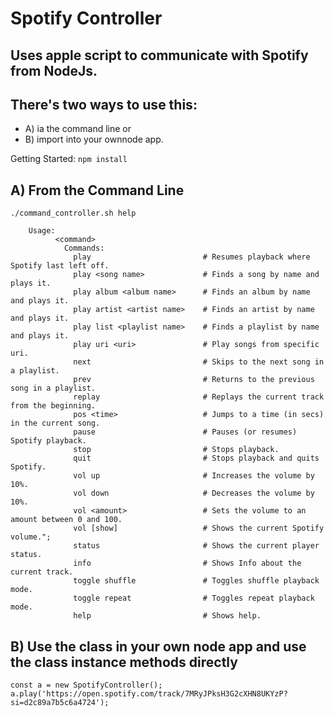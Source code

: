 # Spotify Controller

## Uses apple script to communicate with Spotify from NodeJs.

## There's two ways to use this:

- A) ia the command line or
- B) import into your ownnode app.

Getting Started:
`npm install`

## A) From the Command Line

`./command_controller.sh help`

```
    Usage:
          <command>
            Commands:
              play                         # Resumes playback where Spotify last left off.
              play <song name>             # Finds a song by name and plays it.
              play album <album name>      # Finds an album by name and plays it.
              play artist <artist name>    # Finds an artist by name and plays it.
              play list <playlist name>    # Finds a playlist by name and plays it.
              play uri <uri>               # Play songs from specific uri.
              next                         # Skips to the next song in a playlist.
              prev                         # Returns to the previous song in a playlist.
              replay                       # Replays the current track from the beginning.
              pos <time>                   # Jumps to a time (in secs) in the current song.
              pause                        # Pauses (or resumes) Spotify playback.
              stop                         # Stops playback.
              quit                         # Stops playback and quits Spotify.
              vol up                       # Increases the volume by 10%.
              vol down                     # Decreases the volume by 10%.
              vol <amount>                 # Sets the volume to an amount between 0 and 100.
              vol [show]                   # Shows the current Spotify volume.";
              status                       # Shows the current player status.
              info                         # Shows Info about the current track.
              toggle shuffle               # Toggles shuffle playback mode.
              toggle repeat                # Toggles repeat playback mode.
              help                         # Shows help.
```

## B) Use the class in your own node app and use the class instance methods directly

```
const a = new SpotifyController();
a.play('https://open.spotify.com/track/7MRyJPksH3G2cXHN8UKYzP?si=d2c89a7b5c6a4724');
```

